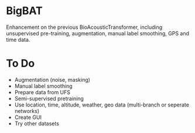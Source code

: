 # BigBAT
Enhancement on the previous BioAcousticTransformer, including unsupervised pre-training, augmentation, manual label smoothing, GPS and time data.

# To Do
- Augmentation (noise, masking)
- Manual label smoothing
- Prepare data from UFS
- Semi-supervised pretraining
- Use location, time, altitude, weather, geo data (multi-branch or seperate networks)
- Create GUI
- Try other datasets
